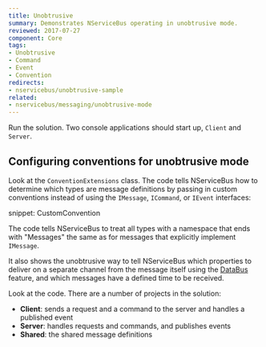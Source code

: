 ```yaml
---
title: Unobtrusive
summary: Demonstrates NServiceBus operating in unobtrusive mode.
reviewed: 2017-07-27
component: Core
tags:
- Unobtrusive
- Command
- Event
- Convention
redirects:
- nservicebus/unobtrusive-sample
related:
- nservicebus/messaging/unobtrusive-mode
---
```


Run the solution. Two console applications should start up, `Client` and `Server`.


## Configuring conventions for unobtrusive mode

Look at the `ConventionExtensions` class. The code tells NServiceBus how to determine which types are message definitions by passing in custom conventions instead of using the `IMessage`, `ICommand`, or `IEvent` interfaces:

snippet: CustomConvention

The code tells NServiceBus to treat all types with a namespace that ends with "Messages" the same as for messages that explicitly implement `IMessage`.

It also shows the unobtrusive way to tell NServiceBus which properties to deliver on a separate channel from the message itself using the [DataBus](/nservicebus/messaging/databus/) feature, and which messages have a defined time to be received.

Look at the code. There are a number of projects in the solution:

 * **Client**: sends a request and a command to the server and handles a published event
 * **Server**: handles requests and commands, and publishes events
 * **Shared**: the shared message definitions
